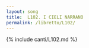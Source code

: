```yaml
---
layout: song
title:  L102. I CIELI NARRANO
permalink: /libretto/L102/
---
```

{% include canti/L102.md %}   